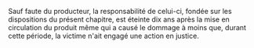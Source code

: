 Sauf faute du producteur, la responsabilité de celui-ci, fondée sur les dispositions du présent chapitre, est éteinte dix ans après la mise en circulation du produit même qui a causé le dommage à moins que, durant cette période, la victime n'ait engagé une action en justice.

